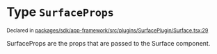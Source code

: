 # Type `SurfaceProps`
<sub>Declared in [packages/sdk/app-framework/src/plugins/SurfacePlugin/Surface.tsx:29](https://github.com/dxos/dxos/blob/4d6eae504/packages/sdk/app-framework/src/plugins/SurfacePlugin/Surface.tsx#L29)</sub>


SurfaceProps are the props that are passed to the Surface component.



